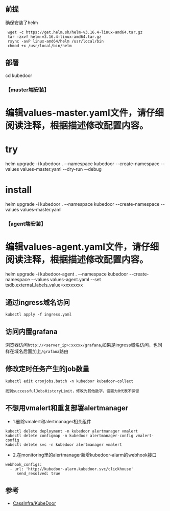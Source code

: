 ## 前提
确保安装了helm
```
 wget -c https://get.helm.sh/helm-v3.16.4-linux-amd64.tar.gz
 tar -zxvf helm-v3.16.4-linux-amd64.tar.gz
 rsync -avP linux-amd64/helm /usr/local/bin
 chmod +x /usr/local/bin/helm
```

## 部署
cd kubedoor
### 【master端安装】
# 编辑values-master.yaml文件，请仔细阅读注释，根据描述修改配置内容。
# try
helm upgrade -i kubedoor . --namespace kubedoor --create-namespace --values values-master.yaml --dry-run --debug
# install
helm upgrade -i kubedoor . --namespace kubedoor --create-namespace --values values-master.yaml
### 【agent端安装】
# 编辑values-agent.yaml文件，请仔细阅读注释，根据描述修改配置内容。
helm upgrade -i kubedoor-agent . --namespace kubedoor --create-namespace --values values-agent.yaml --set tsdb.external_labels_value=xxxxxxxx

## 通过ingress域名访问

```
kubectl apply -f ingress.yaml
```

## 访问内置grafana
浏览器访问`http://<server_ip>:xxxxx/grafana`,如果是ingress域名访问，也同样在域名后面加上`/grafana`路由

## 修改定时任务产生的job数量
```
kubectl edit cronjobs.batch -n kubedoor kubedoor-collect

找到successfulJobsHistoryLimit，修改为其他数字，设置为0代表不保留
```

## 不想用vmalert和重复部署alertmanager
- 1.删除vmalert和alertmanager相关组件
```
kubectl delete deployment -n kubedoor alertmanager vmalert
kubectl delete configmap -n kubedoor alertmanager-config vmalert-config
kubectl delete svc -n kubedoor alertmanager vmalert
```

- 2.在monitoring里的alertmanager新增kubedoor-alarm的webhook接口
```
webhook_configs:
  - url: 'http://kubedoor-alarm.kubedoor.svc/clickhouse'
     send_resolved: true
```

## 参考
- [CassInfra/KubeDoor][1]

[1]: https://github.com/CassInfra/KubeDoor?tab=readme-ov-file
